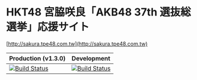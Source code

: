 HKT48 宮脇咲良「AKB48 37th 選抜総選挙」応援サイト
===

[http://sakura.tpe48.com.tw](http://sakura.tpe48.com.tw)

| Production (v1.3.0) | Development |
| --- | --- |
| [![Build Status](https://travis-ci.org/amowu/sakura.svg?branch=master)](https://travis-ci.org/amowu/sakura) | [![Build Status](https://travis-ci.org/amowu/sakura.svg?branch=develop)](https://travis-ci.org/amowu/sakura) |
